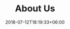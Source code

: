 ---
title: "About Us"
date: 2018-07-12T18:19:33+06:00
bg_image: images/background/page-title.jpg
description : "This is meta description"
layout: "about"
draft: false

###################################### philosophy ####################################
philosophy:
  enable : true
  subtitle : Know About
  title : Our Philosophy
  content : "At BWS EmTech, our philosophy is to deliver reliable and innovative Battery Management Systems with a commitment to sustainability. We believe in practical solutions that redefine energy storage, prioritizing efficiency and environmental responsibility. Our focus on cutting-edge technology and integrity guides us in empowering businesses and individuals for a greener, more efficient future."
  image : images/about/philosophy.jpg

###################################### ceo ########################################
ceo:
  enable : true
  bg_image : images/about/ceo.jpg
  title : We are efficient to <br> make your business rise
  content : Waleed Sahhary is the CEO and Managing Director of BWS e-Mobility Technologies GmbH. 2001 and 2005 he has recieved the Bachelor and the Master of Science in the Electrical Engineering and Information Technology form the universitiy of Aleppo/Syria and the Leibniz University of Hannover/Germany respectively. His Master Theses was about Multilevel Inverter. His focus during his study was on Power Electronics and Electric Motor Controls. Mr. Sahhary has been working at the majority of well-known German OEMs such as Daimler, BMW, Audi, Porsche and Volkswagen as Consultant. Furthermore, he was also working in the last 8 years in the Research and Pre-Development at Robert Bosch GmbH. Mr. Sahhary has published more than 40 publications and patents in the field of Power Electronics, Inverter Topologies, Electric Motor Controls Schemes and High Voltage Batteries. His Experience is especially solid and and wide in the filed of System Design of the Electric Powertrain of the Electric Mobility. Since January 2020 Mr. Sahhary is the CEO of BWS e-Mobility Technologies GmbH.
  signature : "images/about/ceo-signature.png"
  name : Waleed Sahhary
  designation : CEO

########################################### Mission ###################################
mission:
  enable : false
  inherit_homepage: false
  subtitle : Our Goal
  title : Company Mission
  content : Lorem ipsum dolor sit amet consectetur adipisicing elit sed eiusmod tempor didunt laboris nisi ut aliquip ex ea commodo consequat.
  image : images/chart.png
  accordion:
  - title : Our Company Mission
    description : Duis aute irure dolor in reprehenderit voluptate velit esse cillum dolore fugiat nulla pariatur.Excepteur sint ocaecat cupidatat non proident sunt culpa qui officia deserunt mollit anim id est laborum.
    
  - title : Our Company Vision
    description : Duis aute irure dolor in reprehenderit voluptate velit esse cillum dolore fugiat nulla pariatur.Excepteur sint ocaecat cupidatat non proident sunt culpa qui officia deserunt mollit anim id est laborum.
    
  - title : Our Company Goal
    description : Duis aute irure dolor in reprehenderit voluptate velit esse cillum dolore fugiat nulla pariatur.Excepteur sint ocaecat cupidatat non proident sunt culpa qui officia deserunt mollit anim id est laborum.

###################################### funfacts ####################################
funfacts:
  enable : true
  bg_image : images/background/cta.jpg
  counter:
  - title : Projects Done
    icon : ti-server # themify icon pack : https://themify.me/themify-icons
    count : 230
    
  - title : Satisfied Clients
    icon : ti-face-smile # themify icon pack : https://themify.me/themify-icons
    count : 789
    
  - title : Cup Of Coffee
    icon : ti-thumb-up # themify icon pack : https://themify.me/themify-icons
    count : 580
    
  - title : Awards Win
    icon : ti-cup # themify icon pack : https://themify.me/themify-icons
    count : 130

########################################### skill ###################################
skill:
  enable : true
  inherit_homepage: true
  subtitle : Our Skills
  title : Why Choose Us
  content: Lorem ipsum dolor sit amet, consectetur adipisicing elit, sed eiusmod tempor incididunt laboris nisi ut aliquip ex ea commodo consequat. <br><br> Duis aute irure dolor in reprehenderit voluptate velit esse cillum dolore fugiat nulla pariatur. Excepteur sint ocaecat cupidatat non proident sunt culpa qui officia deserunt mollit anim id est laborum. sed perspiciatis unde omnisiste natus error sit voluptatem accusantium.doloremque ladantium totam rem aperieaque ipsa quae ab illo inventore.veritatis. et quasi architecto beatae vitae dicta sunt explicabo.
  # funfacts
  funfacts :
  - icon : ti-server # themify icon pack : https://themify.me/themify-icons
    title : Projects Done
    count : 230
    
  - icon : ti-face-smile # themify icon pack : https://themify.me/themify-icons
    title : Satisfied Clients
    count : 789
    
  - icon : ti-thumb-up # themify icon pack : https://themify.me/themify-icons
    title : Cup Of Coffee
    count : 580

  # progressbar
  progressbar : 
  - title : Branding
    progress : 85%
    
  - title : Consulting
    progress : 90%
    
  - title : Business
    progress : 75%
    
  - title : Promotion
    progress : 90%


---